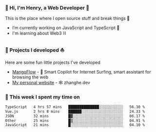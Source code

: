 <!-- [![Click to enter my website](https://github.com/zh30/zh30/assets/7930156/bb82b0df-3fb8-4136-8522-734cd2b27f6a)](https://blog.zhanghe.dev) -->

### 👋 Hi, I'm Henry, a Web Developer 🚀

This is the place where I open source stuff and break things :rofl:

- I’m currently working on JavaScript and TypeScript 🥢
- I'm learning about Web3 ⛓️

### 🔨 Projects I developed ⛵

Here are some fun little projects I've developed

- [MangoFlow](https://mangoflow.chat/) - 🥭 Smart Copilot for Internet Surfing, smart assistant for browsing the web
- [My personal website](https://zhanghe.dev) - 🕸️ zhanghe.dev

### 💪 This week I spent my time on

<!--START_SECTION:waka-->

```txt
TypeScript   4 hrs 57 mins   ██████████████░░░░░░░░░░░   56.30 %
Vue.js       2 hrs 8 mins    ██████░░░░░░░░░░░░░░░░░░░   24.33 %
JSON         32 mins         █▓░░░░░░░░░░░░░░░░░░░░░░░   06.17 %
Other        25 mins         █▒░░░░░░░░░░░░░░░░░░░░░░░   04.91 %
JavaScript   21 mins         █░░░░░░░░░░░░░░░░░░░░░░░░   04.10 %
```

<!--END_SECTION:waka-->
